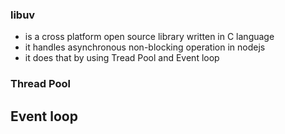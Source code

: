 ### libuv
- is a cross platform open source library written in C language
- it handles asynchronous non-blocking operation in nodejs
- it does that by using Tread Pool and Event loop

### Thread Pool

## Event loop